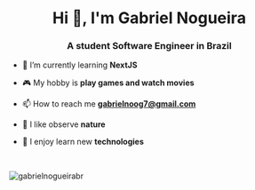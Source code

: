 <h1 align="center">Hi 👋, I'm Gabriel Nogueira</h1>
<h3 align="center">A student Software Engineer in Brazil</h3>

<!-- - 💻 I’m currently working on [Monext](https://github.com/GabrielNogueiraBR/Monext) -->

<!-- - 🌱 I’m currently learning **Java and Spring Framework** -->
- 🌱 I’m currently learning **NextJS**

- 🎮 My hobby is **play games and watch movies**

- 📫 How to reach me **gabrielnoog7@gmail.com**

- 🍃 I like observe **nature**

- 🚀 I enjoy learn new **technologies**

<br>
<p align="left">
  <img src="https://github-readme-stats.vercel.app/api?username=gabrielnogueirabr&show_icons=true&theme=tokyonight&locale=en&layout=compact" alt="gabrielnogueirabr" />
<!--   <img src="https://github-readme-stats.vercel.app/api/top-langs?username=gabrielnogueirabr&show_icons=true&theme=tokyonight&locale=en&layout=compact" alt="gabrielnogueirabr" /> -->
</p>
